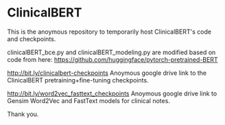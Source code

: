 # ClinicalBERT
This is the anoymous repository to temporarily host ClinicalBERT's code and checkpoints. 

clinicalBERT_bce.py and clinicalBERT_modeling.py are modified based on code from here:
https://github.com/huggingface/pytorch-pretrained-BERT


http://bit.ly/clinicalbert-checkpoints Anoymous google drive link to the ClinicalBERT pretraining+fine-tuning checkpoints.

http://bit.ly/word2vec_fasttext_checkpoints Anoymous google drive link to Gensim Word2Vec and FastText models for clinical notes.

Thank you.
